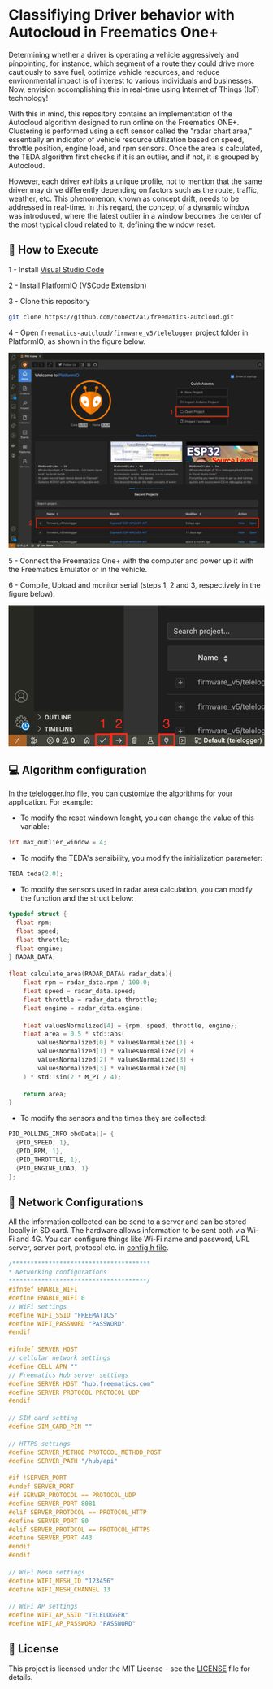 # Classifiying Driver behavior with Autocloud in Freematics One+

Determining whether a driver is operating a vehicle aggressively and pinpointing, for instance, which segment of a route they could drive more cautiously to save fuel, optimize vehicle resources, and reduce environmental impact is of interest to various individuals and businesses. Now, envision accomplishing this in real-time using Internet of Things (IoT) technology!

With this in mind, this repository contains an implementation of the Autocloud algorithm designed to run online on the Freematics ONE+. Clustering is performed using a soft sensor called the "radar chart area," essentially an indicator of vehicle resource utilization based on speed, throttle position, engine load, and rpm sensors. Once the area is calculated, the TEDA algorithm first checks if it is an outlier, and if not, it is grouped by Autocloud.

However, each driver exhibits a unique profile, not to mention that the same driver may drive differently depending on factors such as the route, traffic, weather, etc. This phenomenon, known as concept drift, needs to be addressed in real-time. In this regard, the concept of a dynamic window was introduced, where the latest outlier in a window becomes the center of the most typical cloud related to it, defining the window reset.

## :rocket: How to Execute

1 - Install [Visual Studio Code](https://code.visualstudio.com/)

2 - Install [PlatformIO](https://platformio.org/) (VSCode Extension)

3 - Clone this repository

```bash
git clone https://github.com/conect2ai/freematics-autcloud.git
```

4 - Open `freematics-autcloud/firmware_v5/telelogger` project folder in PlatformIO, as shown in the figure below.

![alt text](./images/platformio.png)

5 - Connect the Freematics One+ with the computer and power up it with the Freematics Emulator or in the vehicle.

6 - Compile, Upload and monitor serial (steps 1, 2 and 3, respectively in the figure below).

![alt text](./images/upload.png)

## :computer: Algorithm configuration

In the [telelogger.ino file](./firmware_v5/telelogger/telelogger.ino), you can customize the algorithms for your application. For example:

- To modify the reset windown lenght, you can change the value of this variable:
```C
int max_outlier_window = 4;
```

- To modify the TEDA's sensibility, you modify the initialization parameter:
```C
TEDA teda(2.0);
```

- To modify the sensors used in radar area calculation, you can modify the function and the struct below:

```C
typedef struct {
  float rpm;
  float speed;
  float throttle;
  float engine;
} RADAR_DATA;

float calculate_area(RADAR_DATA& radar_data){
    float rpm = radar_data.rpm / 100.0;
    float speed = radar_data.speed;
    float throttle = radar_data.throttle;
    float engine = radar_data.engine;

    float valuesNormalized[4] = {rpm, speed, throttle, engine};
    float area = 0.5 * std::abs(
        valuesNormalized[0] * valuesNormalized[1] +
        valuesNormalized[1] * valuesNormalized[2] +
        valuesNormalized[2] * valuesNormalized[3] +
        valuesNormalized[3] * valuesNormalized[0]
    ) * std::sin(2 * M_PI / 4);

    return area;
}
```

- To modify the sensors and the times they are collected:

```C
PID_POLLING_INFO obdData[]= {
  {PID_SPEED, 1},
  {PID_RPM, 1},
  {PID_THROTTLE, 1},
  {PID_ENGINE_LOAD, 1}
};
```

## :wrench: Network Configurations

All the information collected can be send to a server and can be stored locally in SD card. The hardware allows information to be sent both via Wi-Fi and 4G. You can configure things like Wi-Fi name and password, URL server, server port, protocol etc. in [config.h file](./firmware_v5/telelogger/config.h).

```C
/**************************************
* Networking configurations
**************************************/
#ifndef ENABLE_WIFI
#define ENABLE_WIFI 0
// WiFi settings
#define WIFI_SSID "FREEMATICS"
#define WIFI_PASSWORD "PASSWORD"
#endif 

#ifndef SERVER_HOST
// cellular network settings
#define CELL_APN ""
// Freematics Hub server settings
#define SERVER_HOST "hub.freematics.com"
#define SERVER_PROTOCOL PROTOCOL_UDP
#endif

// SIM card setting
#define SIM_CARD_PIN ""

// HTTPS settings
#define SERVER_METHOD PROTOCOL_METHOD_POST
#define SERVER_PATH "/hub/api"

#if !SERVER_PORT
#undef SERVER_PORT
#if SERVER_PROTOCOL == PROTOCOL_UDP
#define SERVER_PORT 8081
#elif SERVER_PROTOCOL == PROTOCOL_HTTP
#define SERVER_PORT 80
#elif SERVER_PROTOCOL == PROTOCOL_HTTPS
#define SERVER_PORT 443
#endif
#endif

// WiFi Mesh settings
#define WIFI_MESH_ID "123456"
#define WIFI_MESH_CHANNEL 13

// WiFi AP settings
#define WIFI_AP_SSID "TELELOGGER"
#define WIFI_AP_PASSWORD "PASSWORD"
```

## :page_facing_up: License

This project is licensed under the MIT License - see the [LICENSE](LICENSE) file for details.